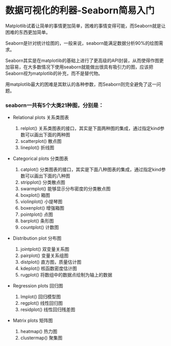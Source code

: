 # 数据可视化的利器-Seaborn简易入门

Matplotlib试着让简单的事情更加简单，困难的事情变得可能，而Seaborn就是让困难的东西更加简单。 

Seaborn是针对统计绘图的，一般来说，seaborn能满足数据分析90%的绘图需求。

Seaborn其实是在matplotlib的基础上进行了更高级的API封装，从而使得作图更加容易，在大多数情况下使用seaborn就能做出很具有吸引力的图，应该把Seaborn视为matplotlib的补充，而不是替代物。

用matplotlib最大的困难是其默认的各种参数，而Seaborn则完全避免了这一问题。

### seaborn一共有5个大类21种图，分别是：

- Relational plots 关系类图表

  1. relplot() 关系类图表的接口，其实是下面两种图的集成，通过指定kind参数可以画出下面的两种图
  2. scatterplot() 散点图
  3. lineplot() 折线图

- Categorical plots 分类图表

  1. catplot() 分类图表的接口，其实是下面八种图表的集成，通过指定kind参数可以画出下面的八种图
  2. stripplot() 分类散点图
  3. swarmplot() 能够显示分布密度的分类散点图
  4. boxplot() 箱图
  5. violinplot() 小提琴图
  6. boxenplot() 增强箱图
  7. pointplot() 点图
  8. barplot() 条形图
  9. countplot() 计数图

- Distribution plot 分布图

  1. jointplot() 双变量关系图
  2. pairplot() 变量关系组图
  3. distplot() 直方图，质量估计图
  4. kdeplot() 核函数密度估计图
  5. rugplot() 将数组中的数据点绘制为轴上的数据

- Regression plots 回归图

  1. lmplot() 回归模型图
  2. regplot() 线性回归图
  3. residplot() 线性回归残差图

- Matrix plots 矩阵图

  1. heatmap() 热力图
  2. clustermap() 聚集图
